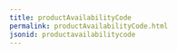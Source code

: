 ```yaml
---
title: productAvailabilityCode
permalink: productAvailabilityCode.html
jsonid: productavailabilitycode
---
```

